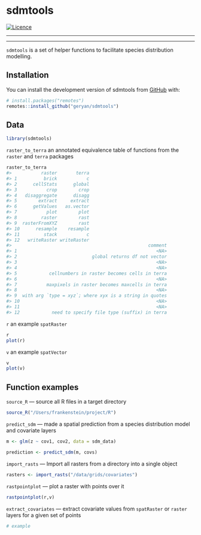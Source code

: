 
<!-- README.md is generated from README.Rmd. Please edit that file -->

# sdmtools

<!-- badges: start -->
[![Licence](https://img.shields.io/github/license/Ileriayo/markdown-badges?style=for-the-badge)](./LICENSE)
<hr>
<hr>
<!-- badges: end -->

`sdmtools` is a set of helper functions to facilitate species
distribution modelling.

## Installation

You can install the development version of sdmtools from
[GitHub](https://github.com/) with:

``` r
# install.packages("remotes")
remotes::install_github("geryan/sdmtools")
```

## Data

``` r
library(sdmtools)
```

`raster_to_terra` an annotated equivalence table of functions from the
`raster` and `terra` packages

``` r
raster_to_terra
#>           raster       terra
#> 1          brick           c
#> 2      cellStats      global
#> 3           crop        crop
#> 4   disaggregate      disagg
#> 5        extract     extract
#> 6      getValues   as.vector
#> 7           plot        plot
#> 8         raster        rast
#> 9  rasterFromXYZ        rast
#> 10      resample    resample
#> 11         stack           c
#> 12   writeRaster writeRaster
#>                                                   comment
#> 1                                                    <NA>
#> 2                            global returns df not vector
#> 3                                                    <NA>
#> 4                                                    <NA>
#> 5            cellnumbers in raster becomes cells in terra
#> 6                                                    <NA>
#> 7           maxpixels in raster becomes maxcells in terra
#> 8                                                    <NA>
#> 9  with arg `type = xyz`; where xyx is a string in quotes
#> 10                                                   <NA>
#> 11                                                   <NA>
#> 12            need to specify file type (suffix) in terra
```

`r` an example `spatRaster`

``` r
r
plot(r)
```

`v` an example `spatVector`

``` r
v
plot(v)
```

## Function examples

`source_R` — source all R files in a target directory

``` r
source_R("/Users/frankenstein/project/R")
```

`predict_sdm` — made a spatial prediction from a species distribution
model and covariate layers

``` r
m <- glm(z ~ cov1, cov2, data = sdm_data)

prediction <- predict_sdm(m, covs)
```

`import_rasts` — Import all rasters from a directory into a single
object

``` r
rasters <- import_rasts("/data/grids/covariates")
```

`rastpointplot` — plot a raster with points over it

``` r
rastpointplot(r,v)
```

`extract_covariates` — extract covariate values from `spatRaster` or
`raster` layers for a given set of points

``` r
# example
```
